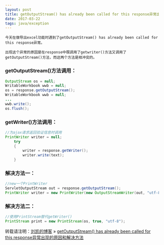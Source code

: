 ```yaml
---
layout: post
title: getOutputStream() has already been called for this response异常出现的原因和解决方法
date: 2017-03-22 
tags: java/exception   
---
```


    今天在做导出excel功能时遇到了getOutputStream() has already been called for this response异常。
  
    出现这个异常的原因是在response中既调用了getwriter()方法又调用了getOutputStream()方法，而这两个方法是相冲突的。
	
### getOutputStream()方法调用：

```java
OutputStream os = null;
WritableWorkbook wwb = null;
os = response.getOutputStream();
WritableWorkbook wwb = null;
...
wwb.write();
os.flush();
```

### getWriter()方法调用：

```java
//为ajax请求返回验证信息时调用
PrintWriter writer = null;
    try
    {
		writer = response.getWriter();
		writer.write(text);
    }
```

### 解决方法一：

```java
//new一个PrintWriter
ServletOutputStream out = response.getOutputStream();
PrintWriter writer = new PrintWriter(new OutputStreamWriter(out, "utf-8"));
```

### 解决方法二：

```java
//使用PrintStream替代getWriter()
PrintStream print = new PrintStream(os, true, "utf-8");
```

转载请注明：[刘凯的博客](http://fadoers.github.io) » [getOutputStream() has already been called for this response异常出现的原因和解决方法](http://fadoers.github.io/2017/03/outputstream_exception/) 


